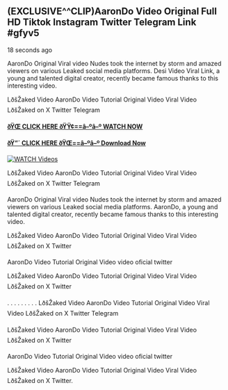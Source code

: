 ## (EXCLUSIVE^^CLIP)AaronDo Video Original Full HD Tiktok Instagram Twitter Telegram Link #gfyv5

18 seconds ago

AaronDo Original Viral video Nudes took the internet by storm and amazed viewers on various Leaked social media platforms. Desi Video Viral Link, a young and talented digital creator, recently became famous thanks to this interesting video.

LðšŽaked Video AaronDo Video Tutorial Original Video Viral Video LðšŽaked on X Twitter Telegram

**[ðŸŒ CLICK HERE ðŸŸ¢==â–ºâ–º WATCH NOW](https://clips-mediaa.blogspot.com/2025/02/video-viral-download.html)**

**[ðŸ”´ CLICK HERE ðŸŒ==â–ºâ–º Download Now](https://clips-mediaa.blogspot.com/2025/02/video-viral-download.html)**

[![WATCH Videos](https://i.imgur.com/dJHk4Zq.gif)](https://clips-mediaa.blogspot.com/2025/02/video-viral-download.html)

LðšŽaked Video AaronDo Video Tutorial Original Video Viral Video LðšŽaked on X Twitter Telegram

AaronDo Original Viral video Nudes took the internet by storm and amazed viewers on various Leaked social media platforms. AaronDo, a young and talented digital creator, recently became famous thanks to this interesting video.

LðšŽaked Video AaronDo Video Tutorial Original Video Viral Video LðšŽaked on X Twitter

AaronDo Video Tutorial Original Video video oficial twitter

LðšŽaked Video AaronDo Video Tutorial Original Video Viral Video LðšŽaked on X Twitter

. . . . . . . . . LðšŽaked Video AaronDo Video Tutorial Original Video Viral Video LðšŽaked on X Twitter Telegram

LðšŽaked Video AaronDo Video Tutorial Original Video Viral Video LðšŽaked on X Twitter

AaronDo Video Tutorial Original Video video oficial twitter

LðšŽaked Video AaronDo Video Tutorial Original Video Viral Video LðšŽaked on X Twitter.